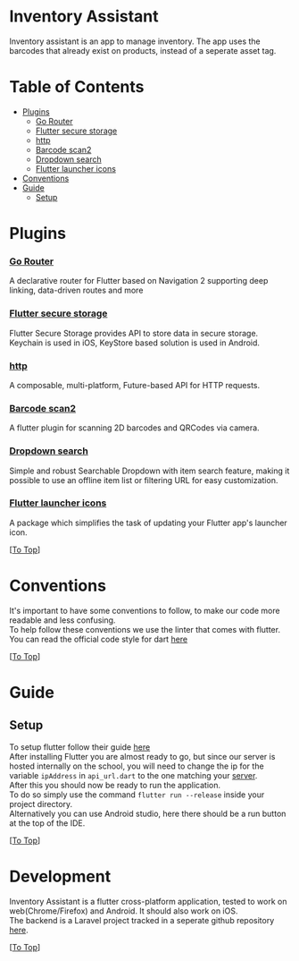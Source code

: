 # Inventory Assistant
Inventory assistant is an app to manage inventory. The app uses the barcodes that already exist on products, instead of a seperate asset tag.<br>

# Table of Contents

* [Plugins](#plugins)
    * [Go Router](#go-router)
    * [Flutter secure storage](#flutter-secure-storage)
    * [http](#http)
    * [Barcode scan2](#barcode-scan2)
    * [Dropdown search](#dropdown-search)
    * [Flutter launcher icons](#flutter-launcher-icons)
* [Conventions](#conventions)
* [Guide](#guide)
    * [Setup](#setup)

# Plugins

### [Go Router](https://pub.dev/packages/go_router)

A declarative router for Flutter based on Navigation 2 supporting deep linking, data-driven routes and more

### [Flutter secure storage](https://pub.dev/packages/flutter_secure_storage)

Flutter Secure Storage provides API to store data in secure storage. Keychain is used in iOS, KeyStore based solution is used in Android.

### [http](https://pub.dev/packages/http)
A composable, multi-platform, Future-based API for HTTP requests.

### [Barcode scan2](https://pub.dev/packages/barcode_scan2)
A flutter plugin for scanning 2D barcodes and QRCodes via camera.

### [Dropdown search](https://pub.dev/packages/dropdown_search)
Simple and robust Searchable Dropdown with item search feature, making it possible to use an offline item list or filtering URL for easy customization.

### [Flutter launcher icons](https://pub.dev/packages/flutter_launcher_icons)
A package which simplifies the task of updating your Flutter app's launcher icon.


[[To Top](#inventory-assistant)]
# Conventions

It's important to have some conventions to follow, to make our code more readable and less confusing.<br/>
To help follow these conventions we use the linter that comes with flutter. You can read the official code style for dart [here](https://dart.dev/guides/language/effective-dart/style)

[[To Top](#inventory-assistant)]
# Guide

## Setup

To setup flutter follow their guide [here](https://docs.flutter.dev/get-started/install)<br/>
After installing Flutter you are almost ready to go, but since our server is hosted internally on the school, you will need to change the ip for the variable `ipAddress` in `api_url.dart` to the one matching your [server](https://github.com/InventoryAssistant).<br>
After this you should now be ready to run the application. <br>
To do so simply use the command `flutter run --release` inside your project directory.<br>
Alternatively you can use Android studio, here there should be a run button at the top of the IDE.<br>

[[To Top](#inventory-assistant)]
# Development

Inventory Assistant is a flutter cross-platform application, tested to work on web(Chrome/Firefox) and Android. It should also work on iOS.<br>
The backend is a Laravel project tracked in a seperate github repository [here](https://github.com/InventoryAssistant).

[[To Top](#inventory-assistant)]
